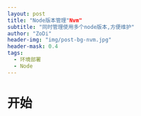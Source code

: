 ```yaml
---
layout: post
title: "Node版本管理"Nvm"
subtitle: "同时管理使用多个node版本,方便维护"
author: "ZoDi"
header-img: "img/post-bg-nvm.jpg"
header-mask: 0.4
tags:
  - 环境部署
  - Node
---
```


# 开始
